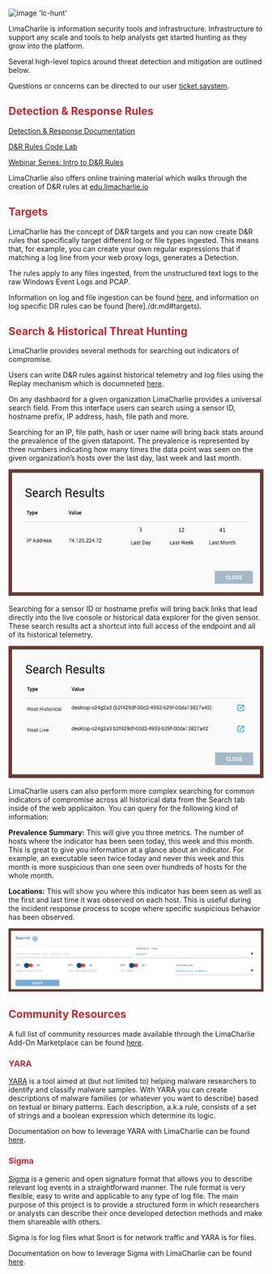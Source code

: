 <!-- leave the empty title here... the image below displays the info BUT the platform requires something here -->
###

![image 'lc-hunt'](https://storage.googleapis.com/lc-edu/content/images/logos/lc-hunt.png)

LimaCharlie is information security tools and infrastructure. Infrastructure to support any scale and tools to help analysts get started hunting as they grow into the platform.

Several high-level topics around threat detection and mitigation are outlined below.

Questions or concerns can be directed to our user [ticket saystem]().

## <span style="color:#c42932">Detection & Response Rules</span>

[Detection & Response Documentation](./dr.md)

[D&R Rules Code Lab](./codelab_dr.md)

[Webinar Series: Intro to D&R Rules](https://www.youtube.com/watch?v=0bwgMPkfbFE&t=187s)

LimaCharlie also offers online training material which walks through the creation of D&R rules at [edu.limacharlie.io](https://edu.limachalire.io) 

## <span style="color:#c42932">Targets</span>

LimaCharlie has the concept of D&R targets and you can now create D&R rules that specifically target different log or file types ingested. This means that, for example, you can create your own regular expressions that if matching a log line from your web proxy logs, generates a Detection. 

The rules apply to any files ingested, from the unstructured text logs to the raw Windows Event Logs and PCAP.

Information on log and file ingestion can be found [here](./external_logs.md), and information on log specific DR rules can be found [here]./dr.md#targets).

## <span style="color:#c42932">Search & Historical Threat Hunting</span>

LimaCharlie provides several methods for searching out indicators of compromise.

Users can write D&R rules against historical telemetry and log files using the Replay mechanism which is documneted [here](./replay.md).

On any dashbaord for a given organization LimaCharlie provides a universal search field. From this interface users can search using a sensor ID, hostname prefix, IP address, hash, file path and more.

Searching for an IP, file path, hash or user name will bring back stats around the prevalence of the given datapoint. The prevalence is represented by three numbers indicating how many times the data point was seen on the given organization’s hosts over the last day, last week and last month. 

![image 'Sensor Upgrade'](./images/sc-hunt-search-ip.png)

Searching for a sensor ID or hostname prefix will bring back links that lead directly into the live console or historical data explorer for the given sensor. These search results act a shortcut into full access of the endpoint and all of its historical telemetry.

![image 'Sensor Upgrade'](./images/sc-hunt-search-id.png)

LimaCharlie users can also perform more complex searching for common indicators of compromise across all historical data from the Search tab inside of the web applicaiton. You can query for the following kind of information:

**Prevalence Summary:** This will give you three metrics. The number of hosts where the indicator has been seen today, this week and this month. This is great to give you information at a glance about an indicator. For example, an executable seen twice today and never this week and this month is more suspicious than one seen over hundreds of hosts for the whole month.

**Locations:** This will show you where this indicator has been seen as well as the first and last time it was observed on each host. This is useful during the incident response process to scope where specific suspicious behavior has been observed.

![image 'Sensor Upgrade'](./images/sc-hunt-search-ui.png)

## <span style="color:#c42932">Community Resources</span>

A full list of community resources made available through the LimaCharlie Add-On Marketplace can be found [here](./lc-marketplace).

### <span style="color:#c42932">YARA</span>

[YARA](https://virustotal.github.io/yara/) is a tool aimed at (but not limited to) helping malware researchers to identify and classify malware samples. With YARA you can create descriptions of malware families (or whatever you want to describe) based on textual or binary patterns. Each description, a.k.a rule, consists of a set of strings and a boolean expression which determine its logic.

Documentation on how to leverage YARA with LimaCharlie can be found [here](./yara.md).

### <span style="color:#c42932">Sigma</span>

[Sigma](https://github.com/Neo23x0/sigma) is a generic and open signature format that allows you to describe relevant log events in a straightforward manner. The rule format is very flexible, easy to write and applicable to any type of log file. The main purpose of this project is to provide a structured form in which researchers or analysts can describe their once developed detection methods and make them shareable with others.

Sigma is for log files what Snort is for network traffic and YARA is for files.

Documentation on how to leverage Sigma with LimaCharlie can be found [here]().


